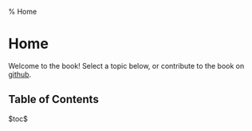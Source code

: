 % Home
# Home #

Welcome to the book! Select a topic below, or contribute to the book on [github](https://github.com/jtjj222/noclue).

## Table of Contents ##
\$toc\$
